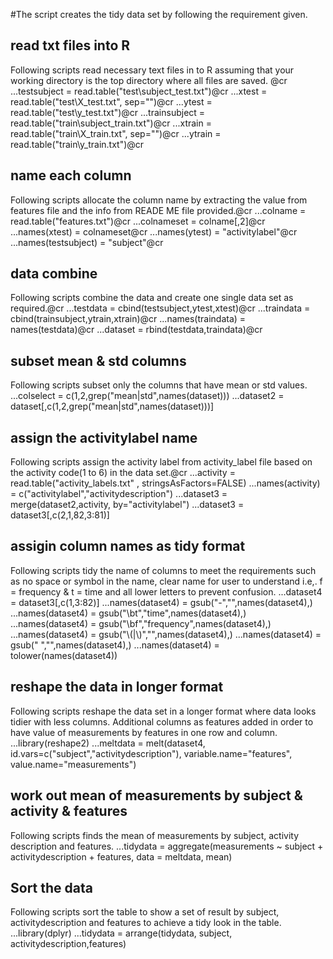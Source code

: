 #The script creates the tidy data set by following the requirement given.

## read txt files into R
Following scripts read necessary text files in to R assuming that your working directory is the top directory where all files are saved. @cr
...testsubject = read.table("test\\subject_test.txt")@cr
...xtest = read.table("test\\X_test.txt", sep="")@cr
...ytest = read.table("test\\y_test.txt")@cr
...trainsubject = read.table("train\\subject_train.txt")@cr
...xtrain = read.table("train\\X_train.txt", sep="")@cr
...ytrain = read.table("train\\y_train.txt")@cr

## name each column
Following scripts allocate the column name by extracting the value from features file and the info from READE ME file provided.@cr
...colname = read.table("features.txt")@cr
...colnameset = colname[,2]@cr
...names(xtest) = colnameset@cr
...names(ytest) = "activitylabel"@cr
...names(testsubject) = "subject"@cr

## data combine
Following scripts combine the data and create one single data set as required.@cr
...testdata = cbind(testsubject,ytest,xtest)@cr
...traindata = cbind(trainsubject,ytrain,xtrain)@cr
...names(traindata) = names(testdata)@cr
...dataset = rbind(testdata,traindata)@cr

## subset mean & std columns
Following scripts subset only the columns that have mean or std values.
...colselect = c(1,2,grep("mean|std",names(dataset)))
...dataset2 = dataset[,c(1,2,grep("mean|std",names(dataset)))]

## assign the activitylabel name
Following scripts assign the activity label from activity_label file based on the activity code(1 to 6) in the data set.@cr
...activity = read.table("activity_labels.txt" , stringsAsFactors=FALSE)
...names(activity) = c("activitylabel","activitydescription")
...dataset3 = merge(dataset2,activity, by="activitylabel")
...dataset3 = dataset3[,c(2,1,82,3:81)]

## assigin column names as tidy format
Following scripts tidy the name of columns to meet the requirements such as no space or symbol in the name,
clear name for user to understand i.e,. f = frequency & t = time and all lower letters to prevent confusion.
...dataset4 = dataset3[,c(1,3:82)]
...names(dataset4) = gsub("-","",names(dataset4),)
...names(dataset4) = gsub("\\bt","time",names(dataset4),)
...names(dataset4) = gsub("\\bf","frequency",names(dataset4),)
...names(dataset4) = gsub("\\(|\\)","",names(dataset4),)
...names(dataset4) = gsub(" ","",names(dataset4),)
...names(dataset4) = tolower(names(dataset4))

## reshape the data in longer format
Following scripts reshape the data set in a longer format where data looks tidier with less columns.
Additional columns as features added in order to have value of measurements by features in one row and column. 
...library(reshape2)
...meltdata = melt(dataset4, id.vars=c("subject","activitydescription"), variable.name="features", value.name="measurements")

## work out mean of measurements by subject & activity & features
Following scripts finds the mean of measurements by subject, activity description and features.
...tidydata = aggregate(measurements ~ subject + activitydescription + features, data = meltdata, mean)

## Sort the data
Following scripts sort the table to show a set of result by subject, activitydescription and features to achieve a tidy look in the table.
...library(dplyr)
...tidydata = arrange(tidydata, subject, activitydescription,features)



